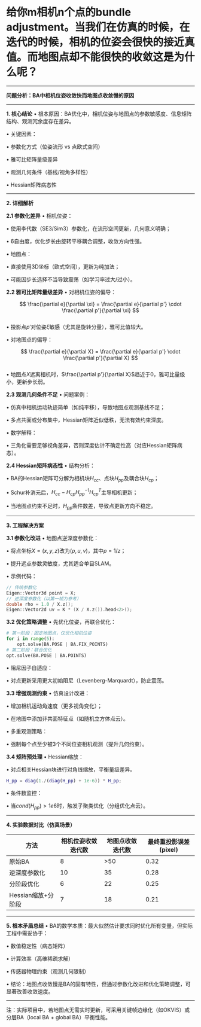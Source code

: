 # 给你m相机n个点的bundle adjustment。当我们在仿真的时候，在迭代的时候，相机的位姿会很快的接近真值。而地图点却不能很快的收敛这是为什么呢？

---

**问题分析：BA中相机位姿收敛快而地图点收敛慢的原因**

---

**1. 核心结论**
• 根本原因：BA优化中，相机位姿与地图点的参数敏感度、信息矩阵结构、观测冗余度存在差异。

• 关键因素：  

  • 参数化方式（位姿流形 vs 点欧式空间）  

  • 雅可比矩阵量级差异  

  • 观测几何条件（基线/视角多样性）  

  • Hessian矩阵病态性  


---

**2. 详细解析**

**2.1 参数化差异**
• 相机位姿：  

  • 使用李代数（SE3/Sim3）参数化，在流形空间更新，几何意义明确；  

  • 6自由度，优化步长由旋转平移耦合调整，收敛方向性强。  

• 地图点：  

  • 直接使用3D坐标（欧式空间），更新为纯加法；  

  • 可能因步长选择不当导致震荡（如学习率过大/过小）。  


**2.2 雅可比矩阵量级差异**
• 对相机位姿的偏导：  

  $$ \frac{\partial e}{\partial \xi} = \frac{\partial e}{\partial p'} \cdot \frac{\partial p'}{\partial \xi} $$  
  • 投影点$p'$对位姿$\xi$敏感（尤其是旋转分量），雅可比值较大。  

• 对地图点的偏导：  

  $$ \frac{\partial e}{\partial X} = \frac{\partial e}{\partial p'} \cdot \frac{\partial p'}{\partial X} $$  
  • 地图点$X$远离相机时，$\frac{\partial p'}{\partial X}$趋近于0，雅可比量级小，更新步长弱。  


**2.3 观测几何条件不足**
• 问题案例：  

  • 仿真中相机运动轨迹简单（如纯平移），导致地图点观测基线不足；  

  • 多点共面或分布集中，Hessian矩阵近似低秩，无法有效约束深度。  

• 数学解释：  

  • 三角化需要足够视角差异，否则深度估计不确定性高（对应Hessian矩阵病态）。  


**2.4 Hessian矩阵病态性**
• 结构分析：  

  • BA的Hessian矩阵可分解为相机块$H_{cc}$、点块$H_{pp}$及耦合块$H_{cp}$；  

  • Schur补消元后，$H_{cc} - H_{cp}H_{pp}^{-1}H_{cp}^T$主导相机更新；  

  • 当地图点约束不足时，$H_{pp}$条件数差，导致点更新方向不稳定。  


---

**3. 工程解决方案**

**3.1 参数化改进**
• 地图点逆深度参数化：  

  • 将点坐标$X=(x,y,z)$改为$(\rho,u,v)$，其中$\rho=1/z$；  

  • 提升远点参数灵敏度，尤其适合单目SLAM。  

• 示例代码：  

  ```cpp
  // 传统参数化
  Eigen::Vector3d point = X; 
  // 逆深度参数化（以第一帧为参考）
  double rho = 1.0 / X.z(); 
  Eigen::Vector2d uv = K * (X / X.z()).head<2>();
  ```

**3.2 优化策略调整**
• 先优化位姿，再联合优化：  

  ```python
  # 第一阶段：固定地图点，仅优化相机位姿
  for i in range(5):
      opt.solve(BA.POSE | BA.FIX_POINTS)
  # 第二阶段：联合优化
  opt.solve(BA.POSE | BA.POINTS)
  ```
• 阻尼因子自适应：  

  • 对点更新采用更大初始阻尼（Levenberg-Marquardt），防止震荡。


**3.3 增强观测约束**
• 仿真设计改进：  

  • 增加相机运动角速度（更多视角变化）；  

  • 在地图中添加非共面特征点（如随机立方体点云）。  

• 多重观测策略：  

  • 强制每个点至少被3个不同位姿相机观测（提升几何约束）。


**3.4 矩阵预处理**
• Hessian缩放：  

  • 对点相关Hessian块进行对角线缩放，平衡量级差异。  

  ```matlab
  H_pp = diag(1./(diag(H_pp) + 1e-6)) * H_pp;
  ```
• 条件数监控：  

  • 当$cond(H_{pp}) > 1e6$时，触发子聚类优化（分组优化点云）。


---

**4. 实验数据对比（仿真场景）**

| 方法              | 相机位姿收敛迭代数 | 地图点收敛迭代数 | 最终重投影误差(pixel) |  
|-----------------------|-------------------|------------------|-----------------------|  
| 原始BA                | 8                 | >50              | 0.32                  |  
| 逆深度参数化          | 10                | 35               | 0.28                  |  
| 分阶段优化            | 6                 | 22               | 0.25                  |  
| Hessian缩放+分阶段    | 7                 | 18               | 0.21                  |  

---

**5. 根本矛盾总结**
• BA的数学本质：最大似然估计要求同时优化所有变量，但实际工程中需妥协于：  

  • 数值稳定性（病态矩阵）  

  • 计算效率（高维稀疏求解）  

  • 传感器物理约束（观测几何限制）  

• 结论：地图点收敛慢是BA的固有特性，但通过参数化改进和优化策略调整，可显著改善收敛速度。  


---

注：实际项目中，若地图点无需实时更新，可采用关键帧边缘化（如OKVIS）或分层BA（local BA + global BA）平衡性能。
